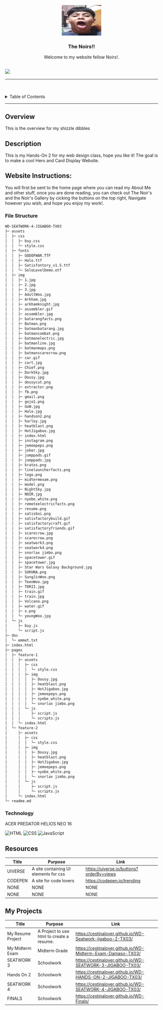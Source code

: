 <a name="readme-top"/>

<br/>

<br />
<div align="center">
  <a href="https://github.com/CestinaLover/">
  <!-- TODO: If you want to add logo or banner you can add it here -->
    <img src="./assets/img/jemoepeps.png" alt="Nyebe" width="130" height="100">
  </a>
<!-- TODO: Change Title to the name of the title of your Project -->
  <h3 align="center">The Noirs!!</h3>
</div>
<!-- TODO: Make a short description -->
<div align="center">
  Welcome to my website fellow Noirs!.
</div>

<br />

<!-- TODO: Change the zyx-0314 into your github username  -->
<!-- TODO: Change the WD-Template-Project into the same name of your folder -->

![](https://visit-counter.vercel.app/counter.png?page=CestinaLover/WD-SEATWORK-4-JIGABOO-TX03)

---

<br />
<br />

<!-- TODO: If you want to add more layers for your readme -->
<details>
  <summary>Table of Contents</summary>
  <ol>
    <li>
      <a href="#overview">Overview</a>
      <ol>
      <li>
      <a href="#Description:">Website Instructions:</a>
    </li>
      <ol>
      <li>
      <a href="#Website-Instructions:">Website Instructions:</a>
    </li>
        <li>
          <a href="#File-Structure">Key Components</a>
        </li>
        <li>
          <a href="#technology">Technology</a>
        </li>
      </ol>
    </li>
    <li>
      <a href="#rules-and-principles">Rules and Principles</a>
    </li>
    <li>
      <a href="#resources">Resources</a>
    </li>
    <li>
      <a href="#my-projects">My Projects</a>
    </li>
  </ol>

</details>

---

## Overview

<!-- TODO: To be changed -->

This is the overview for my shizzle dibbles

## Description

This is my Hands-On 2 for my web design class, hope you like it!
The goal is to make a cool Hero and Card Display Website.

## Website Instructions:

You will first be sent to the home page where you can read my About Me and other stuff,
once you are done reading, you can check out The Noir's and the Noir's Gallery by cicking the buttons on the top right, Navigate however you wish, and hope you enjoy my work!.

### File Structure

<!-- TODO: List of Key Components -->

```
WD-SEATWORK-4-JIGABOO-TX03
├─ assets
│  ├─ css
│  │  ├─ buy.css
│  │  └─ style.css
│  ├─ fonts
│  │  ├─ GODOFWAR.TTF
│  │  ├─ Halo.ttf
│  │  ├─ Satisfontory_v1.5.ttf
│  │  └─ SoloLevelDemo.otf
│  ├─ img
│  │  ├─ 1.jpg
│  │  ├─ 2.jpg
│  │  ├─ 3.jpg
│  │  ├─ AdultWoo.jpg
│  │  ├─ Arkham.jpg
│  │  ├─ arkhamknight.jpg
│  │  ├─ assembler.gif
│  │  ├─ assembler.jpg
│  │  ├─ batarangfacts.png
│  │  ├─ Batman.png
│  │  ├─ batmanbatarang.jpg
│  │  ├─ batmancombat.png
│  │  ├─ batmanelectric.jpg
│  │  ├─ batmanline.jpg
│  │  ├─ batmanmaps.png
│  │  ├─ batmanscarecrow.png
│  │  ├─ car.gif
│  │  ├─ cart.jpg
│  │  ├─ Chief.png
│  │  ├─ DarkSky.jpg
│  │  ├─ Dousy.jpg
│  │  ├─ dousycut.png
│  │  ├─ extractor.png
│  │  ├─ fb.png
│  │  ├─ gmail.png
│  │  ├─ gojo1.png
│  │  ├─ GoW.jpg
│  │  ├─ Halo.jpg
│  │  ├─ handson2.png
│  │  ├─ harley.jpg
│  │  ├─ heatblast.png
│  │  ├─ HotJigaboo.jpg
│  │  ├─ index.html
│  │  ├─ instagram.png
│  │  ├─ jemoepeps.png
│  │  ├─ joker.jpg
│  │  ├─ jumppads.gif
│  │  ├─ jumppads.jpg
│  │  ├─ kratos.png
│  │  ├─ linelauncherfacts.png
│  │  ├─ logo.png
│  │  ├─ midtermexam.png
│  │  ├─ model.png
│  │  ├─ NightSky.jpg
│  │  ├─ NOIR.jpg
│  │  ├─ nyebe_white.png
│  │  ├─ remoteelectricfacts.png
│  │  ├─ resume.png
│  │  ├─ satisboi.png
│  │  ├─ satisfactorybuild.gif
│  │  ├─ satisfactorycraft.gif
│  │  ├─ satisfactoryfriends.gif
│  │  ├─ scarecrow.jpg
│  │  ├─ scarecrow.png
│  │  ├─ seatwork3.png
│  │  ├─ seatwork4.png
│  │  ├─ snorlax jimbo.png
│  │  ├─ spacetower.gif
│  │  ├─ spacetower.jpg
│  │  ├─ Star Wars Galaxy Background.jpg
│  │  ├─ SUKUNA.png
│  │  ├─ SungJinWoo.png
│  │  ├─ TeenWoo.jpg
│  │  ├─ TORII.jpg
│  │  ├─ train.gif
│  │  ├─ train.jpg
│  │  ├─ Volcano.png
│  │  ├─ water.gif
│  │  ├─ x.png
│  │  └─ youngWoo.jpg
│  └─ js
│     ├─ buy.js
│     └─ script.js
├─ doc
│  └─ emmet.txt
├─ index.html
├─ pages
│  ├─ feature-1
│  │  ├─ assets
│  │  │  ├─ css
│  │  │  │  └─ style.css
│  │  │  ├─ img
│  │  │  │  ├─ Dousy.jpg
│  │  │  │  ├─ heatblast.png
│  │  │  │  ├─ HotJigaboo.jpg
│  │  │  │  ├─ jemoepeps.png
│  │  │  │  ├─ nyebe_white.png
│  │  │  │  └─ snorlax jimbo.png
│  │  │  └─ js
│  │  │     ├─ script.js
│  │  │     └─ scripts.js
│  │  └─ index.html
│  └─ feature-2
│     ├─ assets
│     │  ├─ css
│     │  │  └─ style.css
│     │  ├─ img
│     │  │  ├─ Dousy.jpg
│     │  │  ├─ heatblast.png
│     │  │  ├─ HotJigaboo.jpg
│     │  │  ├─ jemoepeps.png
│     │  │  ├─ nyebe_white.png
│     │  │  └─ snorlax jimbo.png
│     │  └─ js
│     │     ├─ script.js
│     │     └─ scripts.js
│     └─ index.html
└─ readme.md

```

### Technology

<!-- TODO: List of Technology Used -->

ACER PREDATOR HELIOS NEO 16

![HTML](https://img.shields.io/badge/HTML-E34F26?style=for-the-badge&logo=html5&logoColor=white)
![CSS](https://img.shields.io/badge/CSS-1572B6?style=for-the-badge&logo=css3&logoColor=white)
![JavaScript](https://img.shields.io/badge/JavaScript-F7DF1E?style=for-the-badge&logo=javascript&logoColor=white)

## Resources

<!-- TODO: Add References -->

| Title   | Purpose                               | Link                                     |
| ------- | ------------------------------------- | ---------------------------------------- |
| UIVERSE | A site containing UI elements for css | https://uiverse.io/buttons?orderBy=views |
| CODEPEN | A site for code lovers                | https://codepen.io/trending              |
| NONE    | NONE                                  | NONE                                     |
| NONE    | NONE                                  | NONE                                     |

## My Projects

| Title             | Purpose                                   | Link                                                        |
| ----------------- | ----------------------------------------- | ----------------------------------------------------------- |
| My Resume Project | A Project to use html to create a resume. | https://cestinalover.github.io/WD-Seatwork-jigaboo-2-TX03/  |
| My Midterm Exam   | Midterm Grade                             | https://cestinalover.github.io/WD-Midterm-Exam-Damaso-TX03/ |
| SEATWORK 3        | Schoolwork                                | https://cestinalover.github.io/WD-SEATWORK-3-JIGABOO-TX03/  |
| Hands On 2        | Schoolwork                                | https://cestinalover.github.io/WD-HANDS-ON-2-JIGABOO-TX03/  |
| SEATWORK 4        | Schoolwork                                | https://cestinalover.github.io/WD-SEATWORK-4-JIGABOO-TX03/  |
| FINALS            | Schoolwork                                | https://cestinalover.github.io/WD-Finals/                   |
